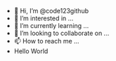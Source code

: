 - 👋 Hi, I’m @code123github
- 👀 I’m interested in ...
- 🌱 I’m currently learning ...
- 💞️ I’m looking to collaborate on ...
- 📫 How to reach me ...
- Hello World
<!---
code123github/code123github is a ✨ special ✨ repository because its `README.md` (this file) appears on your GitHub profile.
You can click the Preview link to take a look at your changes.
--->
